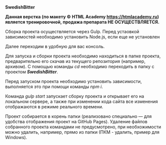 **SwedishBitter**

**Данная верстка (по макету &#169; HTML Academy
https://htmlacademy.ru) является тренировочной, продажа препарата НЕ ОСУЩЕСТВЛЯЕТСЯ.**

Сборка проекта осуществляется через Gulp. Перед устаовкой зависимостей необходимо установить Node.js, если еще не установлен

Далее переходим в удобную для вас консоль.

Для запуска и сборки проекта необходимо находиться в папке проекта, предварительно его скачав из текущего репозитория (например, архивом). С помощью команды *cd* необходимо переходить в папку с проектом ***SwedishBitter***.

Перед запуском проекта необходимо установить зависимости, выполняется это при помощи команды *npm i*.

Команда *gulp start* запускает сборку проекта и открывает его на локальном сервере, а также при изменении кода сайта все изменения отображаются в режиме реального времени.

Проект собирается в корень папки (реализовано специально — для удобства отображения проект на GitHub Pages). Удаление файлов собранного проекта командами не предусмотрено, при необхожимости можно удалить, например, прямо из папки (ПКМ - удалить, пример для Windows).
